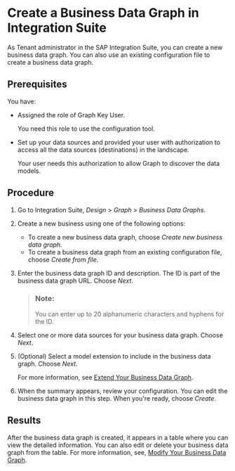 <!-- loio42daf3bfd4f04e60b8967d730c502670 -->

# Create a Business Data Graph in Integration Suite

As Tenant administrator in the SAP Integration Suite, you can create a new business data graph. You can also use an existing configuration file to create a business data graph.



<a name="loio42daf3bfd4f04e60b8967d730c502670__prereq_dyz_mvk_lvb"/>

## Prerequisites

You have:

-   Assigned the role of Graph Key User.

    You need this role to use the configuration tool.

-   Set up your data sources and provided your user with authorization to access all the data sources \(destinations\) in the landscape.

    Your user needs this authorization to allow Graph to discover the data models.




<a name="loio42daf3bfd4f04e60b8967d730c502670__steps_tsk_rvk_lvb"/>

## Procedure

1.  Go to Integration Suite, *Design* \> *Graph* \> *Business Data Graphs*.

2.  Create a new business using one of the following options:

    -   To create a new business data graph, choose *Create new business data graph*.
    -   To create a business data graph from an existing configuration file, choose *Create from file*.

3.  Enter the business data graph ID and description. The ID is part of the business data graph URL. Choose *Next*.

    > ### Note:  
    > You can enter up to 20 alphanumeric characters and hyphens for the ID.

4.  Select one or more data sources for your business data graph. Choose *Next*.

5.  \(Optional\) Select a model extension to include in the business data graph. Choose *Next*.

    For more information, see [Extend Your Business Data Graph](extend-your-business-data-graph-bb4f072.md).

6.  When the summary appears, review your configuration. You can edit the business data graph in this step. When you're ready, choose *Create*.




<a name="loio42daf3bfd4f04e60b8967d730c502670__result_b25_tdz_lvb"/>

## Results

After the business data graph is created, it appears in a table where you can view the detailed information. You can also edit or delete your business data graph from the table. For more information, see, [Modify Your Business Data Graph](modify-your-business-data-graph-0084c4d.md).

